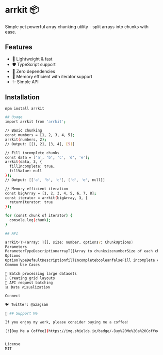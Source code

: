 # arrkit 📦

Simple yet powerful array chunking utility - split arrays into chunks with ease.

## Features

- 🚀 Lightweight & fast
- 🛡️ TypeScript support
- 💪 Zero dependencies 
- 🎯 Memory efficient with iterator support
- ✨ Simple API

## Installation

```bash
npm install arrkit

## Usage
import arrkit from 'arrkit';

// Basic chunking
const numbers = [1, 2, 3, 4, 5];
arrkit(numbers, 2);
// Output: [[1, 2], [3, 4], [5]]

// Fill incomplete chunks
const data = ['a', 'b', 'c', 'd', 'e'];
arrkit(data, 3, { 
  fillIncomplete: true, 
  fillValue: null 
});
// Output: [['a', 'b', 'c'], ['d', 'e', null]]

// Memory efficient iteration
const bigArray = [1, 2, 3, 4, 5, 6, 7, 8];
const iterator = arrkit(bigArray, 3, { 
  returnIterator: true 
});

for (const chunk of iterator) {
  console.log(chunk);
}

## API

arrkit<T>(array: T[], size: number, options?: ChunkOptions)
Parameters
ParameterTypeDescriptionarrayT[]Array to chunksizenumberSize of each chunkoptionsChunkOptionsOptional configuration
Options
OptionTypeDefaultDescriptionfillIncompletebooleanfalseFill incomplete chunksfillValueanyundefinedValue for fillingreturnIteratorbooleanfalseReturn generator instead of array
Common Use Cases

🔄 Batch processing large datasets
📱 Creating grid layouts
🚀 API request batching
📊 Data visualization

Connect

🐦 Twitter: @azagsam

💸 ## Support Me

If you enjoy my work, please consider buying me a coffee!

[![Buy Me a Coffee](https://img.shields.io/badge/-Buy%20Me%20a%20Coffee-orange?logo=buy-me-a-coffee&logoColor=white)](https://www.buymeacoffee.com/azgsami)


License
MIT
